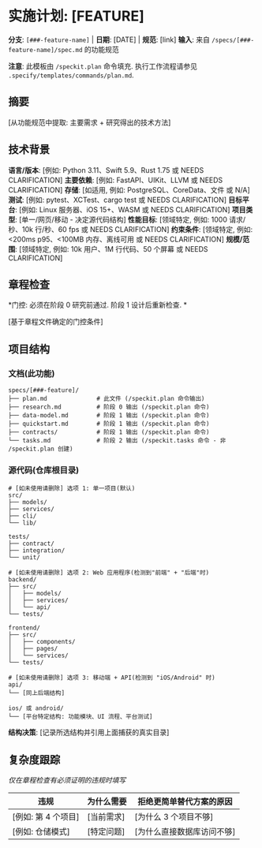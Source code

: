 # 实施计划: [FEATURE]

**分支**: `[###-feature-name]` | **日期**: [DATE] | **规范**: [link]
**输入**: 来自 `/specs/[###-feature-name]/spec.md` 的功能规范

**注意**: 此模板由 `/speckit.plan` 命令填充. 执行工作流程请参见 `.specify/templates/commands/plan.md`.

## 摘要

[从功能规范中提取: 主要需求 + 研究得出的技术方法]

## 技术背景

<!--
  需要操作: 将此部分内容替换为项目的技术细节.
  此处的结构以咨询性质呈现, 用于指导迭代过程.
-->

**语言/版本**: [例如: Python 3.11、Swift 5.9、Rust 1.75 或 NEEDS CLARIFICATION]
**主要依赖**: [例如: FastAPI、UIKit、LLVM 或 NEEDS CLARIFICATION]
**存储**: [如适用, 例如: PostgreSQL、CoreData、文件 或 N/A]
**测试**: [例如: pytest、XCTest、cargo test 或 NEEDS CLARIFICATION]
**目标平台**: [例如: Linux 服务器、iOS 15+、WASM 或 NEEDS CLARIFICATION]
**项目类型**: [单一/网页/移动 - 决定源代码结构]
**性能目标**: [领域特定, 例如: 1000 请求/秒、10k 行/秒、60 fps 或 NEEDS CLARIFICATION]
**约束条件**: [领域特定, 例如: <200ms p95、<100MB 内存、离线可用 或 NEEDS CLARIFICATION]
**规模/范围**: [领域特定, 例如: 10k 用户、1M 行代码、50 个屏幕 或 NEEDS CLARIFICATION]

## 章程检查

*门控: 必须在阶段 0 研究前通过. 阶段 1 设计后重新检查. *

[基于章程文件确定的门控条件]

## 项目结构

### 文档(此功能)

```
specs/[###-feature]/
├── plan.md              # 此文件 (/speckit.plan 命令输出)
├── research.md          # 阶段 0 输出 (/speckit.plan 命令)
├── data-model.md        # 阶段 1 输出 (/speckit.plan 命令)
├── quickstart.md        # 阶段 1 输出 (/speckit.plan 命令)
├── contracts/           # 阶段 1 输出 (/speckit.plan 命令)
└── tasks.md             # 阶段 2 输出 (/speckit.tasks 命令 - 非 /speckit.plan 创建)
```

### 源代码(仓库根目录)
<!--
  需要操作: 将下面的占位符树结构替换为此功能的具体布局.
  删除未使用的选项, 并使用真实路径(例如: apps/admin、packages/something)扩展所选结构.
  交付的计划不得包含选项标签.
-->

```
# [如未使用请删除] 选项 1: 单一项目(默认)
src/
├── models/
├── services/
├── cli/
└── lib/

tests/
├── contract/
├── integration/
└── unit/

# [如未使用请删除] 选项 2: Web 应用程序(检测到"前端" + "后端"时)
backend/
├── src/
│   ├── models/
│   ├── services/
│   └── api/
└── tests/

frontend/
├── src/
│   ├── components/
│   ├── pages/
│   └── services/
└── tests/

# [如未使用请删除] 选项 3: 移动端 + API(检测到 "iOS/Android" 时)
api/
└── [同上后端结构]

ios/ 或 android/
└── [平台特定结构: 功能模块、UI 流程、平台测试]
```

**结构决策**: [记录所选结构并引用上面捕获的真实目录]

## 复杂度跟踪

*仅在章程检查有必须证明的违规时填写*

| 违规 | 为什么需要 | 拒绝更简单替代方案的原因 |
|-----------|------------|-------------------------------------|
| [例如: 第 4 个项目] | [当前需求] | [为什么 3 个项目不够] |
| [例如: 仓储模式] | [特定问题] | [为什么直接数据库访问不够] |
